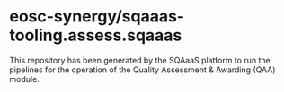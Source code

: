 # eosc-synergy/sqaaas-tooling.assess.sqaaas
This repository has been generated by the SQAaaS platform to run the pipelines
for the operation of the
Quality Assessment & Awarding (QAA)
module.